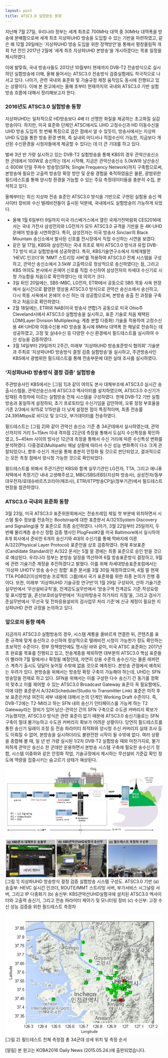 ```yaml
---
layout: post
title: ATSC3.0 실험방송 동향
---
```


지난해 7월 27일, 우리나라 정부는 세계 최초로 700MHz 대역 중 30MHz 대역폭을 방송에 분배함으로써 세계 최초 지상파UHD 방송을 도입할 수 있는 기반을 마련하였고, 같은 해 12월 29일에는 ‘지상파UHD 방송 도입을 위한 정책방안’을 통해서 평창올림픽 개최 1년 전인 2017년 2월에 ‘세계 최초 지상파UHD 본방송’을 개시하겠다는 목표 일정을 제시하였다.

이에 발맞춰, 국내 방송사들도 2012년 10월부터 현재까지 DVB-T2 전송방식으로 실시하던 실험방송에 더해, 올해 들어서는 ATSC3.0 전송방식 검증실험에도 적극적으로 나서고 있다. 나아가, 관련 국내외 표준화 및 기술규정 제정 움직임도 동시에 진행되고 있는 상황이다. 이에 본 원고에서는 올해 초부터 현재까지의 국내외 ATSC3.0 기반 실험방송 흐름에 대해서 정리해보고자 한다.

### 2016년도 ATSC3.0 실험방송 동향

지상파UHD는 일차적으로 HD방송보다 4배 더 선명한 화질을 제공하는 초고화질 실감방송이다. 하지만, 미국 표준화 단체인 ATSC에서도 UHD 고정수신과 HD 이동수신을 UHD 방송 도입의 첫 번째 특징으로 꼽은 점에서 알 수 있듯이, 방송사에서는 지상파UHD 도입을 통한 방송 환경 변화, 즉 실내외 어디서나 직접수신이 가능한, 지금보다 개선된 수신환경을 시청자들에게 제공할 수 있다는 데 더 큰 기대를 하고 있다. 

벌써 3년 반 가량 실시하고 있는 DVB-T2 실험방송을 통해 KBS의 경우 관악산송신소 한 군데에서 100W로 송신하는 데서 시작해, 지금은 관악산송신소 5.0kW와 남산송신소 600W 단일 주파수 방송망(SFN; Single Frequency Network)까지 구축함으로써, 본방송에 필요한 고출력 방송망 확장 방안 및 운용 경험을 축적하였음은 물론, 광범위한 필드테스트를 통해 양시청 환경을 가늠할 수 있는 주요 측정데이터들을 충분히 수집, 분석하고 있다.

올해부터는 최신 지상파 전송 표준인 ATSC3.0 방식을 기반으로 구현된 실험용 송신 엑사이터 장비와 수신 텔레비전들이 출시된 덕분에, 국내에서도 실험방송이 가능하게 되었다.
* 올해 1월 6일부터 9일까지 미국 라스베가스에서 열린 국제가전박람회 CES2016에서는 국내 가전사 삼성전자와 LG전자가 모두 ATSC3.0 규격을 기반을 둔 4K-UHD 온에어 방송을 시연하였다. 특히, 삼성전자는 미국 방송사 Sinclair의 Black Mountain 송신소에서 발사된 신호를 전시장에서 직접 수신하는 시연을 보였다. 
* 같은 달 17일, KBS와 삼성전자는 국내 최초로 북미 ATSC3.0 방식과 유럽 DVB-T2 방식 비교 실험방송에 성공하였다. 특히, KBS기술연구소에서 자체개발한 ‘HEVC 인코더’와 ‘MMT 스트리밍 서버’를 적용하여 ATSC3.0 전체 시스템을 구성하고, 관악산 송신소에서 3.5kW 고출력으로 정상적으로 송신하였다는 점, 그리고 KBS 여의도 본사에서 온에어 신호를 직접 수신하여 삼성전자의 차세대 수신기로 시청 가능함을 처음으로 확인하였다는 데 의의가 크다. 
* 3일 뒤인 20일에는, SBS-MBC, LG전자, ETRI에서 공동으로 SBS 목동 사옥 현장에서 실시간으로 촬영한 영상을 ATSC3.0 방식으로 관악산 송신소에서 송신하고, 다시 목동 사옥에서 온에어 수신 하는 데 성공함으로써, 본방송 송출 전 과정을 구축하고 처음으로 확인하였다. 
* 2월 18일에는, ETRI와 NAB(미국 방송사 연합)가 공동으로 미국 Ohio주 Cleveland시에서 ATSC3.0 실험방송을 실시하고, 표준 기술로 처음 채택된 LDM(Layer Division Multiplexing; 계층 분할 다중화) 기술을 적용하여 고정수신용 4K-UHD와 이동수신용 HD 방송을 동시에 6MHz 대역폭 한 채널로 전송하는 데 성공하였고, 고정 및 실내수신 등 다양한 수신 환경에서 필드테스트를 실시하여 수신 성능을 검증하였다.
* 3월 14일부터 29일까지 2주간, 미래부 ‘지상파UHD 방송표준방식 협의회’ 기술분과 주최로 ‘지상파UHD 방송방식 결정 검증 실험방송’을 실시하고, 주관방송사인 KBS에서 광범위한 필드테스트를 통해 전송부문에 대한 실태 조사를 실시하였다.

### ‘지상파UHD 방송방식 결정 검증’ 실험방송

주관방송사인 KBS에서는 [그림 1]과 같이 여의도 본사 대체부조에 ATSC3.0 실시간 송출시스템을, 관악산송신소에 ATSC3.0 엑사이터를 설치하였으며, ATSC3.0 수신기가 탑재된 측정차에 이르는 실험방송 전체 시스템을 구성하였다. 현재 DVB-T2 기반 실험방송과 동일하게 설정하되, 초기 프로토타입 수신기임을 감안하여, 오류 정정 부호율을 기존 2/3에서 9/15로 1/15만큼 더 낮게 설정한 점이 특징적이며, 최종 전송률 24.395Mbps로 비디오 및 오디오, 부가데이터를 전송하였다.

필드테스트는 [그림 2]와 같이 관악산 송신소 기준 총 34군데에서 실시하였는데, 관악산까지의 거리 5~15km 이내 격자점 22군데 측정을 통해서 도심지 수신특정을 확인하였고, 5~45km 사이의 방사선 12군데 측정을 통해서 수신 거리에 따른 수신특성 변화를 분석하였다. 다중경로(Multipath) 채널 상황에 따라서 수신 성능 변화폭이 다소 크게 관찰되었으나, 향후 수신기 개선을 통해 충분히 안정화 될 것으로 판단되었고, 결과적으로는 모든 측정 점에서 양시청 가능한 것으로 확인되었다. 

필드테스트를 위해서 주관기관인 KBS와 함께 실무기관인 LG전자, TTA, 그리고 애니퓨처텍에서 측정기간 내내 고생해주셨고, MBC/SBS/EBS(지상파 방송사), 삼성전자/동부대우전자/로데슈바르츠코리아(제조사), ETRI/IITP방송CP실(정부기관)에서 필드테스트 현장을 참관하였다. 

### ATSC3.0 국내외 표준화 동향

3월 23일, 미국 ATSC3.0 표준위원회에서는 전송프레임 제일 첫 부분에 위치하면서 시스템 필수 정보를 전송하는 Bootstrap에 대한 표준문서 A/321(System Discovery and Signaling)을 첫 표준으로 최종 승인하였다. 나아가, 3월 22일부터 25일까지, 두 번째 물리계층 송수신 정합 검증 행사인 PlugFest#2를 미국 Baltimore에서 실시하여 8개 회사에서 준비한 6개의 송신기와 4대의 수신기를 통해 막바지에 이른 A/322(Physical Layer Protocol) 표준안을 상호 검증하였다. 현재 후보표준(Candidate Standard)인 A/322 문서는 5월 말 경에는 최종 표준으로 승인 받을 것으로 예상된다.
우리나라 정부는 본방송 일정을 역산하여 6월 방송표준방식 결정하고, 9월에 관련 기술기준 제정을 추진하겠다고 밝혔다. 이를 위해 차세대방송표준포럼에서는 ‘지상파 UHDTV 방송 송수신 정합’ 표준 문서를 3월 30일 제정하였으며, 4월 말 현재 TTA PG802(지상파방송 프로젝트 그룹)에서 국가 표준화를 위한 최종 논의가 진행 중이다. 또한, 미래부 ‘지상파UHD 기술규정 연구반’이 1월 29일 구성되어, 산하 기술기준실무반에서 ‘무선설비규칙’을, 전계강도실무반에서 ‘방송구역 전계강도 기준․작성요령 및 표시방법’을, 혼신보호비실무반에서 ‘지상파방송국 허가처리 지침’을, 그리고 검사기준실무반에서 ‘무선국 및 전파응용설비의 검사업무 처리 기준’에 신규 제정이 필요한 지상파UHD 관련 규정을 논의하고 있다.

### 앞으로의 동향 예측

지금까지 ATSC3.0 실험방송의 경우, 시스템 계통을 올바르게 연결한 뒤, 콘텐츠를 표준 규격에 맞게 송신하고 수신하여 정상적으로 텔레비전 시청이 가능한가 정도 확인하는 초보적인 수준이다. 정부 정책방안에도 명시된 바와 같이, 미국 ATSC 표준화는 2017년 초 완료를 목표를 진행되고 있고, 전송계층을 제외하면 대부분의 ATSC3.0 핵심 표준들이 빨라야 7월 말에서나 확정될 예정인데, 자연히 상용 수준의 송수신기는 물론 레퍼런스 계측기 출시도 덩달아 늦어질 수밖에 없을 것으로 예측된다.
본방송 관점에서 예측되는 우려가 있다. 본방송을 위해서는 방송망 확장 구축이 가능해야 하는데, UHD는 SFN 방송망을 전제로 하고 있다. SFN을 위해서는 이를 구성한 다수 송신기 간 동기를 정확히 맞추고 이를 제어할 수 있는 ATSC3.0 Broadcast Gateway 표준이 꼭 필요함에도, 이에 대한 표준문서 A/324(Scheduler/Studio to Transmitter Link) 표준은 아직 후보 표준은커녕 여전히 세부 내용에 대해서 논의 단계인 Working Draft 수준이다. 즉, DVB-T2에는 T2-MI라고 하는 SFN 내의 송신기 인터페이스를 가능케 하는 T2 Gateway라는 장비가 있어 남산-관악산 간의 SFN 구축으로 수도권 커버리지 확보가 가능했지만, ATSC3.0 방식은 관련 표준이 없기 때문에 ATSC3.0 송신기들로는 SFN 구축이 절대 불가능하고 수도권 커버리지 확보가 어려운 상황이다. 당연히 필드테스트를 통한 송신기 딜레이 조정 등 전송 파라미터 최적화와 양시청 수신 커버리지 실태 조사 등도 이뤄질 수 없어, 본방송을 실시하더라도 불완전한 시작이 될 수밖에 없다.
여러 상황을 종합해 볼 때, 일 년 반 가량 실시된 1/2차 DVB-T2 실험방송 때와 마찬가지로, 불가피하게 관악산 송신소 한 군데만 운용하면서 본방송 시스템 구축에 필요한 송수신기 정합, 시스템 이중화와 같은 안정화 작업, 기술규정에서 제시하는 무선설비 기준값 확인 정도에 역량을 집중시키는 숨고르기 상태가 예상된다.


![그림 1](/images/ATSC_KOBA_Figure1.jpg)
[그림 1] 지상파UHD 방송방식 결정 검증 실험방송 시스템 구성도. ATSC3.0 기반 (a) 송출부: HEVC 실시간 인코더, ROUTE/MMT 스트리밍 서버, 부가서비스 시그널링 서버, 그리고 IP 다중화기 (b) 송신부: KBS관악산UHD실험국에 설치된 ATSC3.0 엑사이터와 고출력 송신기, 그리고 전송 파라미터 제어기 및 모니터링 장비 (c) 수신부: 고정 수신 성능 검증을 위한 필드테스트 측정차


![그림 2](/images/ATSC_KOBA_Figure2.JPG)
[그림 2] 필드테스트 전체 측정점 총 34군데 상세 위치 및 측정 순서


[알림] 본 원고는 KOBA2016 Daily News (2015.05.24.)에 출판되었습니다.

